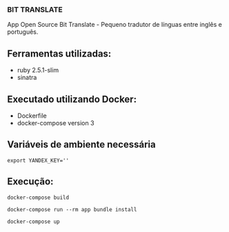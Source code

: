 ### BIT TRANSLATE ###

App Open Source Bit Translate - Pequeno tradutor de línguas entre inglês e português.

## Ferramentas utilizadas:

- ruby 2.5.1-slim
- sinatra

## Executado utilizando Docker:

- Dockerfile
- docker-compose version 3

## Variáveis de ambiente necessária
```
export YANDEX_KEY=''
```

## Execução:

```
docker-compose build

docker-compose run --rm app bundle install

docker-compose up
```
